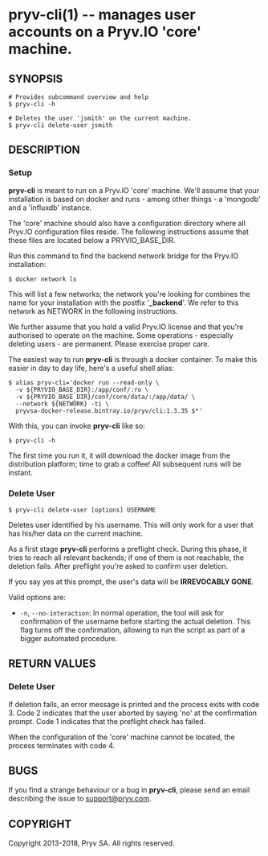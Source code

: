 
pryv-cli(1) -- manages user accounts on a Pryv.IO 'core' machine. 
=================================================================

## SYNOPSIS

```shell
# Provides subcommand overview and help
$ pryv-cli -h

# Deletes the user 'jsmith' on the current machine. 
$ pryv-cli delete-user jsmith
```

## DESCRIPTION

### Setup

**pryv-cli** is meant to run on a Pryv.IO 'core' machine. We'll assume that 
your installation is based on docker and runs - among other things - a 'mongodb' 
and a 'influxdb' instance. 

The 'core' machine should also have a configuration directory where all Pryv.IO
configuration files reside. The following instructions assume that these files 
are located below a PRYVIO_BASE_DIR. 

Run this command to find the backend network bridge for the Pryv.IO 
installation:

```shell
$ docker network ls
```

This will list a few networks; the network you're looking for combines the 
name for your installation with the postfix '**_backend**'. We refer to this network
as NETWORK in the following instructions.

We further assume that you hold a valid Pryv.IO license and that you're 
authorised to operate on the machine. Some operations - especially deleting 
users - are permanent. Please exercise proper care. 

The easiest way to run **pryv-cli** is through a docker container. To make this 
easier in day to day life, here's a useful shell alias: 

```shell
$ alias pryv-cli='docker run --read-only \
  -v ${PRYVIO_BASE_DIR}:/app/conf/:ro \
  -v ${PRYVIO_BASE_DIR}/conf/core/data/:/app/data/ \
  --network ${NETWORK} -ti \
  pryvsa-docker-release.bintray.io/pryv/cli:1.3.35 $*'
```

With this, you can invoke **pryv-cli** like so: 

```shell
$ pryv-cli -h
```

The first time you run it, it will download the docker image from the distribution
platform; time to grab a coffee! All subsequent runs will be instant. 

### Delete User

```shell
$ pryv-cli delete-user [options] USERNAME
```

Deletes user identified by his username. This will only work for a user that 
has his/her data on the current machine. 

As a first stage **pryv-cli** performs a preflight check. During this phase, it
tries to reach all relevant backends; if one of them is not reachable, the 
deletion fails. After preflight you're asked to confirm user deletion. 

If you say yes at this prompt, the user's data will be **IRREVOCABLY GONE**. 

Valid options are: 

  * `-n`, `--no-interaction`: 
    In normal operation, the tool will ask for confirmation of the username 
    before starting the actual deletion. This flag turns off the confirmation, 
    allowing to run the script as part of a bigger automated procedure. 


## RETURN VALUES

### Delete User

If deletion fails, an error message is printed and the process exits with code 3. 
Code 2 indicates that the user aborted by saying 'no' at the confirmation
prompt. Code 1 indicates that the preflight check has failed. 

When the configuration of the 'core' machine cannot be located, the process 
terminates with code 4. 

## BUGS

If you find a strange behaviour or a bug in **pryv-cli**, please send an email
describing the issue to support@pryv.com.

## COPYRIGHT

Copyright 2013-2018, Pryv SA. All rights reserved. 
